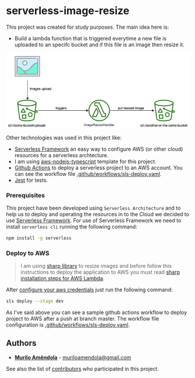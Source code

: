 # serverless-image-resize

This project was created for study purposes. The main idea here is:
- Build a lambda function that is triggered everytime a new file is uploaded to an specifc bucket and if this file is an image then resize it.

![Flow](docs/images/serverless-image-resize-flow.png)

Other technologies was used in this project like:
- [Serverless Framework](https://www.serverless.com/) an easy way to configure AWS (or other cloud) resources for a serverless archtecture.
- I am using [aws-nodejs-typescript](https://github.com/serverless/serverless/tree/master/lib/plugins/create/templates/aws-nodejs-typescript) template for this project.
- [Github Actions](https://docs.github.com/en/free-pro-team@latest/actions) to deploy a serverless project to an AWS account. You can see the workflow file [.github/workflows/sls-deploy.yaml](.github/workflows/sls-deploy.yaml).
- [Jest](https://jestjs.io/en/) for tests.

### Prerequisites

This project have been developed using `Serverless Architecture` and to help us to deploy and operating the resources in to the Cloud we decided to use [Serverless Framework](https://serverless.com). For use of Serverless Framework we need to install `serverless cli` running the following command:

```bash
npm install -g serverless
```

### Deploy to AWS 

> I am using [sharp library](https://sharp.pixelplumbing.com/) to resize images and before follow this instructions to deploy the application to AWS you must read [sharp installation steps for AWS Lambda](https://sharp.pixelplumbing.com/install#aws-lambda).

After [configure your aws credentials](https://docs.aws.amazon.com/pt_br/cli/latest/userguide/cli-chap-configure.html) just run the following command:

```bash
sls deploy --stage dev
```

As I've said above you can see a sample github actions workflow to deploy project to AWS after a push at branch master. The workflow file configuration is [.github/workflows/sls-deploy.yaml](.github/workflows/sls-deploy.yaml).

## Authors

* **[Murilo Amêndola](https://www.linkedin.com/in/muriloamendola/)** - <muriloamendola@gmail.com>

See also the list of [contributors](https://github.com/muriloamendola/graphql-serverless/contributors) who participated in this project.
